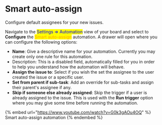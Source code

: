 # Smart auto-assign

Configure default assignees for your new issues.

Navigate to the <mark style="color:blue;">Settings => Automation</mark> view of your board and select to **Configure** the <mark style="color:orange;">Smart auto-assign</mark> automation. A drawer will open where you can configure the following options:

* **Name**: Give a descriptive name for your automation. Currently you may create only one rule for this automation.
* Description: This is a disabled field, automatically filled for you in order to help you understand how the automation will behave.
* **Assign the issue to**: Select if you wish the set the assignee to the user created the issue or a specific user.
* **Set from parent if sub-task**: Add an override for sub-tasks and assign their parent's assignee if any.
* **Skip if someone else already assigned**: Skip the trigger if a user is already assigned to the issue. This is used with the **Run trigger** option where you may give some time before running the automation.

{% embed url="https://www.youtube.com/watch?v=G0k3gAOu4OQ" %}
Smart auto-assign automation
{% endembed %}

